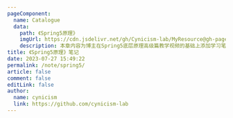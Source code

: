 ```yaml
---
pageComponent:
  name: Catalogue
  data:
    path: 《Spring5原理》
    imgUrl: https://cdn.jsdelivr.net/gh/Cynicism-lab/MyResource@gh-pages/image/QQ截图20230727210828.3c6pzlsa0wsg.webp
    description: 本章内容为博主在Spring5底层原理高级篇教学视频的基础上添加学习笔记
title: 《Spring5原理》笔记
date: 2023-07-27 15:49:22
permalink: /note/spring5/
article: false
comment: false
editLink: false
author:
  name: cynicism
  link: https://github.com/cynicism-lab
---
```

